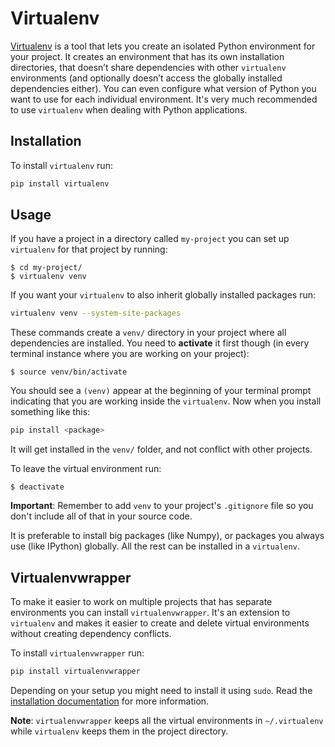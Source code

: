 # Virtualenv

[Virtualenv](http://www.virtualenv.org/) is a tool that lets you create an
isolated Python environment for your project. It creates an environment that
has its own installation directories, that doesn’t share dependencies with
other `virtualenv` environments (and optionally doesn’t access the globally
installed dependencies either). You can even configure what version of Python
you want to use for each individual environment. It's very much recommended to
use `virtualenv` when dealing with Python applications.

## Installation

To install `virtualenv` run:

```sh
pip install virtualenv
```

## Usage

If you have a project in a directory called `my-project` you can set up
`virtualenv` for that project by running:

```console
$ cd my-project/
$ virtualenv venv
```

If you want your `virtualenv` to also inherit globally installed packages run:

```sh
virtualenv venv --system-site-packages
```

These commands create a `venv/` directory in your project where all
dependencies are installed. You need to **activate** it first though (in every
terminal instance where you are working on your project):

```console
$ source venv/bin/activate
```

You should see a `(venv)` appear at the beginning of your terminal prompt
indicating that you are working inside the `virtualenv`. Now when you install
something like this:

```sh
pip install <package>
```

It will get installed in the `venv/` folder, and not conflict with other
projects.

To leave the virtual environment run:

```console
$ deactivate
```

**Important**: Remember to add `venv` to your project's `.gitignore` file so
you don't include all of that in your source code.

It is preferable to install big packages (like Numpy), or packages you always
use (like IPython) globally. All the rest can be installed in a `virtualenv`.

## Virtualenvwrapper

To make it easier to work on multiple projects that has separate environments
you can install `virtualenvwrapper`. It's an extension to `virtualenv` and
makes it easier to create and delete virtual environments without creating
dependency conflicts.

To install `virtualenvwrapper` run:

```sh
pip install virtualenvwrapper
```

Depending on your setup you might need to install it using `sudo`. Read the
[installation
documentation](https://virtualenvwrapper.readthedocs.io/en/latest/install.html)
for more information.

**Note**: `virtualenvwrapper` keeps all the virtual environments in
`~/.virtualenv` while `virtualenv` keeps them in the project directory.
